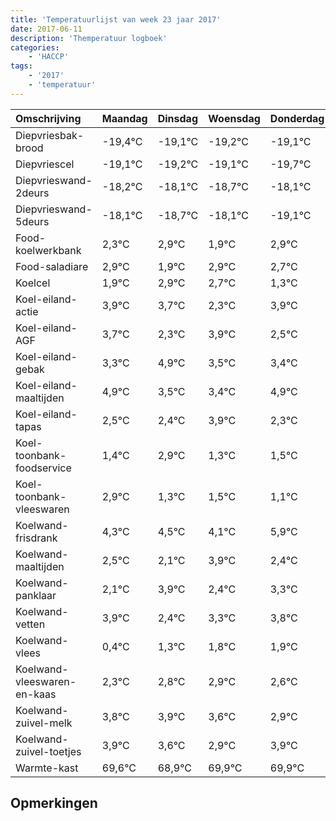 ```yaml
---
title: 'Temperatuurlijst van week 23 jaar 2017'
date: 2017-06-11
description: 'Themperatuur logboek'
categories:
    - 'HACCP'
tags:
    - '2017'
    - 'temperatuur'
---
```

|Omschrijving|Maandag|Dinsdag|Woensdag|Donderdag|Vrijdag|Zaterdag|Zondag|
|:---|:---|:---|:---|:---|:---|:---|:---|
|Diepvriesbak-brood|-19,4°C|-19,1°C|-19,2°C|-19,1°C|-19,7°C|-19,1°C|-20,1°C|
|Diepvriescel|-19,1°C|-19,2°C|-19,1°C|-19,7°C|-19,1°C|-20,1°C|-19,1°C|
|Diepvrieswand-2deurs|-18,2°C|-18,1°C|-18,7°C|-18,1°C|-19,1°C|-18,1°C|-18,3°C|
|Diepvrieswand-5deurs|-18,1°C|-18,7°C|-18,1°C|-19,1°C|-18,1°C|-18,3°C|-19,7°C|
|Food-koelwerkbank|2,3°C|2,9°C|1,9°C|2,9°C|2,7°C|1,3°C|2,9°C|
|Food-saladiare|2,9°C|1,9°C|2,9°C|2,7°C|1,3°C|2,9°C|1,5°C|
|Koelcel|1,9°C|2,9°C|2,7°C|1,3°C|2,9°C|1,5°C|1,4°C|
|Koel-eiland-actie|3,9°C|3,7°C|2,3°C|3,9°C|2,5°C|2,4°C|3,9°C|
|Koel-eiland-AGF|3,7°C|2,3°C|3,9°C|2,5°C|2,4°C|3,9°C|2,3°C|
|Koel-eiland-gebak|3,3°C|4,9°C|3,5°C|3,4°C|4,9°C|3,3°C|3,5°C|
|Koel-eiland-maaltijden|4,9°C|3,5°C|3,4°C|4,9°C|3,3°C|3,5°C|3,1°C|
|Koel-eiland-tapas|2,5°C|2,4°C|3,9°C|2,3°C|2,5°C|2,1°C|3,9°C|
|Koel-toonbank-foodservice|1,4°C|2,9°C|1,3°C|1,5°C|1,1°C|2,9°C|1,4°C|
|Koel-toonbank-vleeswaren|2,9°C|1,3°C|1,5°C|1,1°C|2,9°C|1,4°C|2,3°C|
|Koelwand-frisdrank|4,3°C|4,5°C|4,1°C|5,9°C|4,4°C|5,3°C|5,8°C|
|Koelwand-maaltijden|2,5°C|2,1°C|3,9°C|2,4°C|3,3°C|3,8°C|3,9°C|
|Koelwand-panklaar|2,1°C|3,9°C|2,4°C|3,3°C|3,8°C|3,9°C|3,6°C|
|Koelwand-vetten|3,9°C|2,4°C|3,3°C|3,8°C|3,9°C|3,6°C|2,9°C|
|Koelwand-vlees|0,4°C|1,3°C|1,8°C|1,9°C|1,6°C|0,9°C|1,9°C|
|Koelwand-vleeswaren-en-kaas|2,3°C|2,8°C|2,9°C|2,6°C|1,9°C|2,9°C|2,9°C|
|Koelwand-zuivel-melk|3,8°C|3,9°C|3,6°C|2,9°C|3,9°C|3,9°C|2,1°C|
|Koelwand-zuivel-toetjes|3,9°C|3,6°C|2,9°C|3,9°C|3,9°C|2,1°C|3,7°C|
|Warmte-kast|69,6°C|68,9°C|69,9°C|69,9°C|68,1°C|69,7°C|69,3°C|

## Opmerkingen


